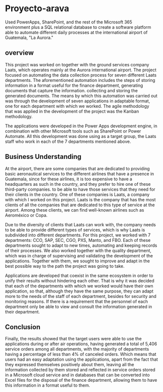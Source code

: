 # Proyecto-arava
Used PowerApps, SharePoint, and the rest of the Microsoft 365 environment plus a SQL relational database to create a software platform able to automate different daily processes at the international airport of Guatemala, "La Aurora." 

## overview
This project was worked on together with the ground services company Laats, which operates mainly at the Aurora international airport. The project focused on automating the data collection process for seven different Laats departments. The aforementioned automation includes the steps of storing information in a format useful for the finance department, generating documents that capture the information. collecting and storing the generated documents. The means by which this automation was carried out was through the development of seven applications in adaptable format, one for each department with which we worked. The agile methodology that was applied in the development of the project was the Kanban methodology.

The applications were developed in the Power Apps development engine, in combination with other Microsoft tools such as SharePoint or Power Automate. All this development was done using as a target group, the Laats staff who work in each of the 7 departments mentioned above.

## Business Understanding 
At the airport, there are some companies that are dedicated to providing basic aeronautical services to the different airlines that have a presence in Guatemala, since for these airlines, it is too expensive to have a headquarters as such in the country, and they prefer to hire one of these third-party companies. to be able to have those services that they need for their clients in the country. One of these companies is Laats, a company with which I worked on this project. Laats is the company that has the most clients of all the companies that are dedicated to this type of service at the airport. Among these clients, we can find well-known airlines such as Aeroméxico or Copa.

Due to the diversity of clients that Laats can work with, the company needs to be able to provide different types of services, which is why Laats is subdivided into different departments. For this project, we worked with 7 departments: CCO, SAP, SEC, CGO, PXS, Manto, and FBO. Each of these departments sought to adapt to new times, automating and keeping records of their processes. We also worked together with the quality department, which was in charge of supervising and validating the development of the applications. Together with them, we sought to improve and adapt in the best possible way to the path the project was going to take.

Applications are developed that coexist in the same ecosystem in order to unify their results without hindering each other. That is why it was decided that each of the departments with which we worked would have their own application, so that, although they have the same purpose, they can adapt more to the needs of the staff of each department, besides for security and monitoring reasons. If there is a requirement that the personnel of each department only be able to view and consult the information generated in their department.

## Conclusion
Finally, the results showed that the target users were able to use the applications during or after air operations, having generated a total of 5,406 service orders among all departments, with the majority of departments having a percentage of less than 4% of canceled orders. Which means that users had an easy adaptation using the applications, apart from the fact that they expressed themselves positively about them, leaving all the information collected by them stored and reflected in service orders stored in a Microsoft cloud service and in databases that can be converted into Excel files for the disposal of the finance department, allowing them to have this information in a format useful to them.
